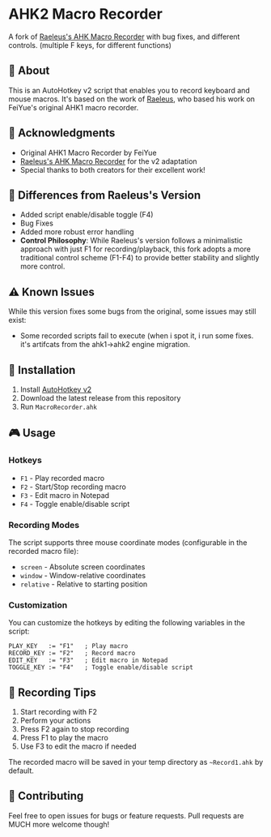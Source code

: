 # AHK2 Macro Recorder

A fork of [Raeleus's AHK Macro Recorder](https://github.com/raeleus/AHK-Macro-Recorder) with bug fixes, and different controls. (multiple F keys, for different functions)

## 🎯 About

This is an AutoHotkey v2 script that enables you to record keyboard and mouse macros. It's based on the work of [Raeleus](https://github.com/raeleus/AHK-Macro-Recorder), who based his work on FeiYue's original AHK1 macro recorder.

## 🙏 Acknowledgments

- Original AHK1 Macro Recorder by FeiYue
- [Raeleus's AHK Macro Recorder](https://github.com/raeleus/AHK-Macro-Recorder) for the v2 adaptation
- Special thanks to both creators for their excellent work!

## 🔄 Differences from Raeleus's Version

- Added script enable/disable toggle (F4)
- Bug Fixes
- Added more robust error handling
- **Control Philosophy**: While Raeleus's version follows a minimalistic approach with just F1 for recording/playback, this fork adopts a more traditional control scheme (F1-F4) to provide better stability and slightly more control.

## ⚠️ Known Issues

While this version fixes some bugs from the original, some issues may still exist:
- Some recorded scripts fail to execute (when i spot it, i run some fixes. it's artifcats from the ahk1->ahk2 engine migration.

## 🚀 Installation

1. Install [AutoHotkey v2](https://www.autohotkey.com/)
2. Download the latest release from this repository
3. Run `MacroRecorder.ahk`

## 🎮 Usage

### Hotkeys
- `F1` - Play recorded macro
- `F2` - Start/Stop recording macro
- `F3` - Edit macro in Notepad
- `F4` - Toggle enable/disable script

### Recording Modes
The script supports three mouse coordinate modes (configurable in the recorded macro file):
- `screen` - Absolute screen coordinates
- `window` - Window-relative coordinates
- `relative` - Relative to starting position

### Customization
You can customize the hotkeys by editing the following variables in the script:
```autohotkey
PLAY_KEY   := "F1"   ; Play macro
RECORD_KEY := "F2"   ; Record macro
EDIT_KEY   := "F3"   ; Edit macro in Notepad
TOGGLE_KEY := "F4"   ; Toggle enable/disable script
```

## 📝 Recording Tips

1. Start recording with F2
2. Perform your actions
3. Press F2 again to stop recording
4. Press F1 to play the macro
5. Use F3 to edit the macro if needed

The recorded macro will be saved in your temp directory as `~Record1.ahk` by default.

## 🤝 Contributing

Feel free to open issues for bugs or feature requests. Pull requests are MUCH more welcome though!
